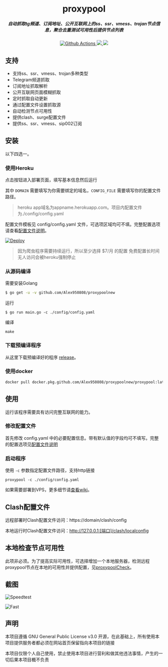 <h1 align="center">
  <br>proxypool<br>
</h1>

<h5 align="center">自动抓取tg频道、订阅地址、公开互联网上的ss、ssr、vmess、trojan节点信息，聚合去重测试可用性后提供节点列表</h5>

<p align="center">
  <a href="https://github.com/Alex950808/proxypoolnew/actions">
    <img src="https://img.shields.io/github/workflow/status/Alex950808/proxypoolnew/Go?style=flat-square" alt="Github Actions">
  </a>
  <a href="https://goreportcard.com/report/github.com/Alex950808/proxypoolnew">
    <img src="https://goreportcard.com/badge/github.com/Alex950808/proxypoolnew?style=flat-square">
  </a>
  <a href="https://github.com/Alex950808/proxypoolnew/releases">
    <img src="https://img.shields.io/github/release/Alex950808/proxypoolnew/all.svg?style=flat-square">
  </a>
</p>

## 支持

- 支持ss、ssr、vmess、trojan多种类型
- Telegram频道抓取
- 订阅地址抓取解析
- 公开互联网页面模糊抓取
- 定时抓取自动更新
- 通过配置文件设置抓取源
- 自动检测节点可用性
- 提供clash、surge配置文件
- 提供ss、ssr、vmess、sip002订阅

## 安装

以下四选一。

### 使用Heroku

点击按钮进入部署页面，填写基本信息然后运行

其中 `DOMAIN` 需要填写为你需要绑定的域名，`CONFIG_FILE` 需要填写你的配置文件路径。

> heroku app域名为appname.herokuapp.com。项目内配置文件为./config/config.yaml

配置文件模板见 config/config.yaml 文件，可选项区域均可不填。完整配置选项请查看[配置文件说明](https://github.com/Alex950808/proxypoolnew/wiki/%E9%85%8D%E7%BD%AE%E6%96%87%E4%BB%B6%E8%AF%B4%E6%98%8E)。

[![Deploy](https://www.herokucdn.com/deploy/button.svg)](https://heroku.com/deploy)

> 因为爬虫程序需要持续运行，所以至少选择 $7/月 的配置
> 免费配置长时间无人访问会被heroku强制停止

### 从源码编译

需要安装Golang 

```sh
$ go get -u -v github.com/Alex950808/proxypoolnew
```

运行
```shell script
$ go run main.go -c ./config/config.yaml
```

编译
```
make
```

### 下载预编译程序

从这里下载预编译好的程序 [release](https://github.com/Alex950808/proxypoolnew/releases)。

### 使用docker

```sh
docker pull docker.pkg.github.com/Alex950808/proxypoolnew/proxypool:latest
```

## 使用

运行该程序需要具有访问完整互联网的能力。

### 修改配置文件

首先修改 config.yaml 中的必要配置信息。带有默认值的字段均可不填写。完整的配置选项见[配置文件说明](https://github.com/Alex950808/proxypoolnew/wiki/%E9%85%8D%E7%BD%AE%E6%96%87%E4%BB%B6%E8%AF%B4%E6%98%8E)

### 启动程序

使用 `-c` 参数指定配置文件路径，支持http链接

```shell
proxypool -c ./config/config.yaml
```

如果需要部署到VPS，更多细节请[查看wiki](https://github.com/Alex950808/proxypoolnew/wiki/%E9%83%A8%E7%BD%B2%E5%88%B0VPS-Step-by-Step)。

## Clash配置文件

远程部署时Clash配置文件访问：https://domain/clash/config

本地运行时Clash配置文件访问：http://127.0.0.1:[端口]/clash/localconfig

## 本地检查节点可用性

此项非必须。为了提高实际可用性，可选择增加一个本地服务器，检测远程proxypool节点在本地的可用性并提供配置，见[proxypoolCheck](https://github.com/Alex950808/proxypoolnewCheck)。

## 截图

![Speedtest](docs/speedtest.png)

![Fast](docs/fast.png)

## 声明

本项目遵循 GNU General Public License v3.0 开源，在此基础上，所有使用本项目提供服务者都必须在网站首页保留指向本项目的链接

本项目仅限个人自己使用，禁止使用本项目进行营利和做其他违法事情，产生的一切后果本项目概不负责
